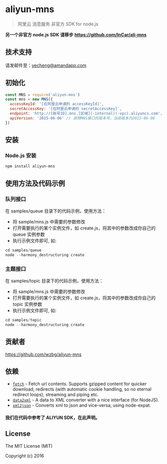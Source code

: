 # aliyun-mns

> 阿里云 消息服务 非官方 SDK for node.js

**另一个非官方 node.js SDK 请移步 https://github.com/InCar/ali-mns**

## 技术支持
请发邮件至：yecheng@amandapp.com

## 初始化
```javascript
const MNS = require('aliyun-mns')
const mns = new MNS({
  accessKeyId: '[在阿里云申请的 accessKeyId]',
  secretAccessKey: '[在阿里云申请的 secretAccessKey]',
  endpoint: 'http://[账号ID].mns.[区域](-internal)(-vpc).aliyuncs.com',
  apiVersion: '2015-06-06' // 调用MNS接口的版本号，当前版本为2015-06-06
})
```

## 安装
### Node.js 安装
```sh
npm install aliyun-mns
```

## 使用方法及代码示例
### 队列接口
在 samples/queue 目录下的代码示例，使用方法：
 - 将 sample/mns.js 中需要的参数修改
 - 打开需要执行的某个实例文件，如 create.js，将其中的参数改成你自己的 queue 实例参数
 - 执行示例文件即可, 如:

 ```javascript
 cd samples/queue
 node --harmony_destructuring create
 ```

### 主题接口
在 samples/topic 目录下的代码示例，使用方法：
 - 将 sample/mns.js 中需要的参数修改
 - 打开需要执行的某个实例文件，如 create.js，将其中的参数改成你自己的 topic 实例参数
 - 执行示例文件即可, 如:

 ```javascript
 cd samples/topic
 node --harmony_destructuring create
 ```

## 贡献者

https://github.com/wzbg/aliyun-mns

## 依赖
- [`fetch`](https://www.npmjs.com/package/fetch) - Fetch url contents. Supports gzipped content for quicker download, redirects (with automatic cookie handling, so no eternal redirect loops), streaming and piping etc.
- [`data2xml`](https://www.npmjs.com/package/data2xml) - A data to XML converter with a nice interface (for NodeJS).
- [`xml2json`](https://www.npmjs.com/package/xml2json) - Converts xml to json and vice-versa, using node-expat.

#### 我们在代码中参考了 ALIYUN SDK，在此声明。

## License
The MIT License (MIT)

Copyright (c) 2016